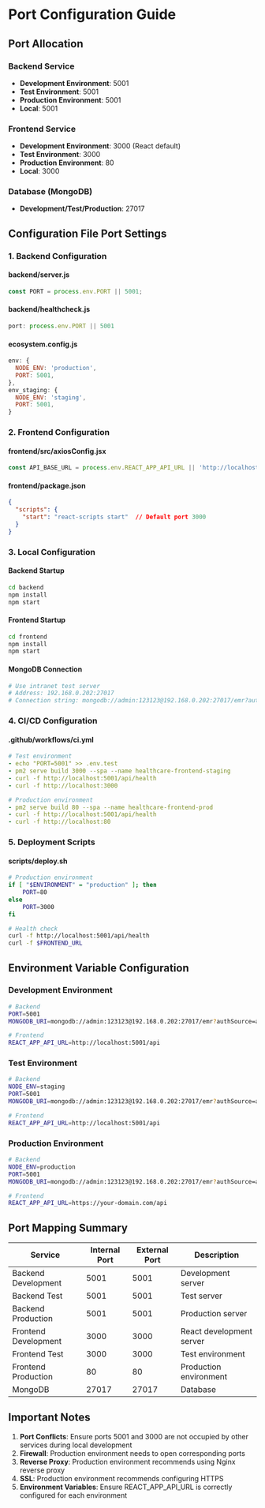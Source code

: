 # Port Configuration Guide

## Port Allocation

### Backend Service
- **Development Environment**: 5001
- **Test Environment**: 5001  
- **Production Environment**: 5001
- **Local**: 5001

### Frontend Service
- **Development Environment**: 3000 (React default)
- **Test Environment**: 3000
- **Production Environment**: 80
- **Local**: 3000

### Database (MongoDB)
- **Development/Test/Production**: 27017

## Configuration File Port Settings

### 1. Backend Configuration

#### backend/server.js
```javascript
const PORT = process.env.PORT || 5001;
```

#### backend/healthcheck.js
```javascript
port: process.env.PORT || 5001
```

#### ecosystem.config.js
```javascript
env: {
  NODE_ENV: 'production',
  PORT: 5001,
},
env_staging: {
  NODE_ENV: 'staging', 
  PORT: 5001,
}
```

### 2. Frontend Configuration

#### frontend/src/axiosConfig.jsx
```javascript
const API_BASE_URL = process.env.REACT_APP_API_URL || 'http://localhost:5001/api';
```

#### frontend/package.json
```json
{
  "scripts": {
    "start": "react-scripts start"  // Default port 3000
  }
}
```

### 3. Local Configuration

#### Backend Startup
```bash
cd backend
npm install
npm start
```

#### Frontend Startup
```bash
cd frontend
npm install
npm start
```

#### MongoDB Connection
```bash
# Use intranet test server
# Address: 192.168.0.202:27017
# Connection string: mongodb://admin:123123@192.168.0.202:27017/emr?authSource=admin
```

### 4. CI/CD Configuration

#### .github/workflows/ci.yml
```yaml
# Test environment
- echo "PORT=5001" >> .env.test
- pm2 serve build 3000 --spa --name healthcare-frontend-staging
- curl -f http://localhost:5001/api/health
- curl -f http://localhost:3000

# Production environment  
- pm2 serve build 80 --spa --name healthcare-frontend-prod
- curl -f http://localhost:5001/api/health
- curl -f http://localhost:80
```

### 5. Deployment Scripts

#### scripts/deploy.sh
```bash
# Production environment
if [ "$ENVIRONMENT" = "production" ]; then
    PORT=80
else
    PORT=3000
fi

# Health check
curl -f http://localhost:5001/api/health
curl -f $FRONTEND_URL
```

## Environment Variable Configuration

### Development Environment
```bash
# Backend
PORT=5001
MONGODB_URI=mongodb://admin:123123@192.168.0.202:27017/emr?authSource=admin

# Frontend
REACT_APP_API_URL=http://localhost:5001/api
```

### Test Environment
```bash
# Backend
NODE_ENV=staging
PORT=5001
MONGODB_URI=mongodb://admin:123123@192.168.0.202:27017/emr?authSource=admin

# Frontend
REACT_APP_API_URL=http://localhost:5001/api
```

### Production Environment
```bash
# Backend
NODE_ENV=production
PORT=5001
MONGODB_URI=mongodb://admin:123123@192.168.0.202:27017/emr?authSource=admin

# Frontend
REACT_APP_API_URL=https://your-domain.com/api
```

## Port Mapping Summary

| Service | Internal Port | External Port | Description |
|---------|---------------|---------------|-------------|
| Backend Development | 5001 | 5001 | Development server |
| Backend Test | 5001 | 5001 | Test server |
| Backend Production | 5001 | 5001 | Production server |
| Frontend Development | 3000 | 3000 | React development server |
| Frontend Test | 3000 | 3000 | Test environment |
| Frontend Production | 80 | 80 | Production environment |
| MongoDB | 27017 | 27017 | Database |

## Important Notes

1. **Port Conflicts**: Ensure ports 5001 and 3000 are not occupied by other services during local development
2. **Firewall**: Production environment needs to open corresponding ports
3. **Reverse Proxy**: Production environment recommends using Nginx reverse proxy
4. **SSL**: Production environment recommends configuring HTTPS
5. **Environment Variables**: Ensure REACT_APP_API_URL is correctly configured for each environment
